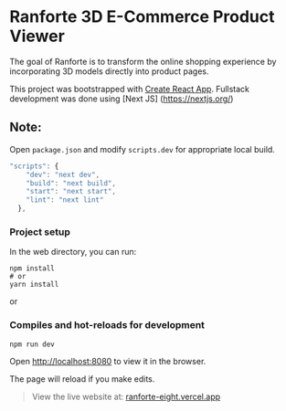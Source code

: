 # Ranforte 3D E-Commerce Product Viewer

The goal of Ranforte is to transform the online shopping experience by incorporating 3D models directly into product pages.

This project was bootstrapped with [Create React App](https://github.com/facebook/create-react-app).
Fullstack development was done using [Next JS] (https://nextjs.org/)



## Note:
Open `package.json` and modify `scripts.dev` for appropriate local build.

```js
"scripts": {
    "dev": "next dev",
    "build": "next build",
    "start": "next start",
    "lint": "next lint"
  },
```

### Project setup

In the web directory, you can run:

```
npm install
# or
yarn install
```

or

### Compiles and hot-reloads for development

```
npm run dev
```

Open [http://localhost:8080](http://localhost:8000) to view it in the browser.

The page will reload if you make edits.

> View the live website at:
> [ranforte-eight.vercel.app](https://ranforte-eight.vercel.app/)

